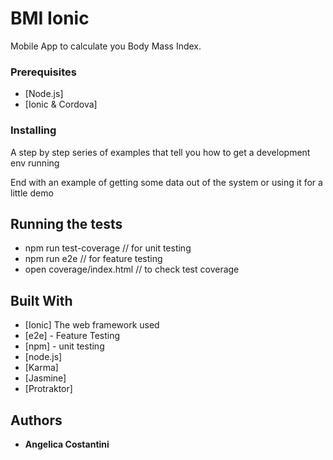 # BMI Ionic 

Mobile App to calculate you Body Mass Index.


### Prerequisites

* [Node.js] 
* [Ionic & Cordova] 


### Installing

A step by step series of examples that tell you how to get a development env running


End with an example of getting some data out of the system or using it for a little demo

## Running the tests

* npm run test-coverage   // for unit testing
* npm run e2e  // for feature testing
* open coverage/index.html // to check test coverage 


## Built With

* [Ionic] The web framework used
* [e2e] - Feature Testing
* [npm] - unit testing
* [node.js] 
* [Karma]
* [Jasmine] 
* [Protraktor] 





## Authors

* **Angelica Costantini** 
